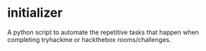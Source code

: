 # initializer

A python script to automate the repetitive tasks that happen when completing tryhackme or hackthebox rooms/challenges.
